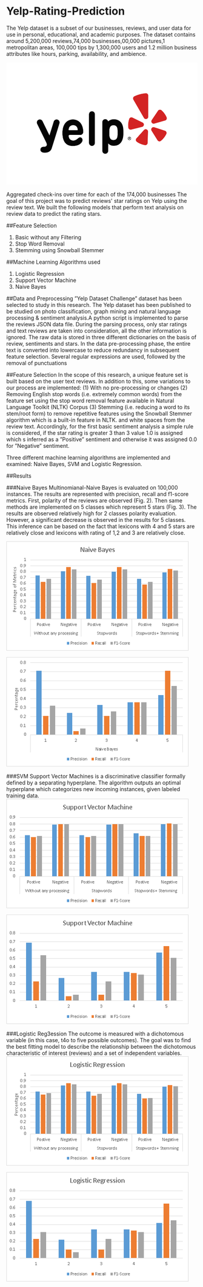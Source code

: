 # Yelp-Rating-Prediction
The Yelp dataset is a subset of our businesses, reviews, and user data for use in personal, educational, and academic purposes.
The dataset contains around 5,200,000 reviews,74,000 businesses,00,000 pictures,1 metropolitan areas, 100,000 tips by 1,300,000 users and 1.2 million business attributes like hours, parking, availability, and ambience.

![Yelp Logo](/image/yelp_logo.png)

Aggregated check-ins over time for each of the 174,000 businesses
The goal of this project was to predict reviews' star ratings on Yelp using the review text. We built the following models that perform text analysis on review data to predict the rating stars.

##Feature Selection
1. Basic without any Filtering
2. Stop Word Removal
3. Stemming using Snowball Stemmer

##Machine Learning Algorithms used
1. Logistic Regression
2. Support Vector Machine
3. Naive Bayes

##Data and Preprocessing
”Yelp Dataset Challenge” dataset has been selected to study in this research. The Yelp dataset has
been published to be studied on photo classification, graph mining and natural language processing &
sentiment analysis.A python script is implemented to parse the reviews JSON data file. During the parsing process, only star ratings
and text reviews are taken into consideration, all the other information is ignored. The raw data is stored
in three different dictionaries on the basis of review, sentiments and stars.
In the data pre-processing phase, the entire text is converted into lowercase to reduce redundancy in
subsequent feature selection. Several regular expressions are used, followed by the removal of punctuations

##Feature Selection 
In the scope of this research, a unique feature set is built based on the user text reviews. In addition to this, some variations to
our process are implemented: (1) With no pre-processing or changes (2) Removing English stop words
(i.e. extremely common words) from the feature set using the stop word removal feature available in
Natural Language Toolkit (NLTK) Corpus (3) Stemming (i.e. reducing a word to its stem/root form) to
remove repetitive features using the Snowball Stemmer algorithm which is a built-in feature in NLTK.
and white spaces from the review text.
Accordingly, for the first basic sentiment analysis a simple rule is considered, if the star rating is greater
3 than 3 value 1.0 is assigned which s inferred as a ”Positive” sentiment and otherwise it was assigned 0.0
for ”Negative” sentiment.

Three different machine learning algorithms are implemented and examined: Naive Bayes, SVM and
Logistic Regression.

##Results

###Naive Bayes
Multinomianal-Naive Bayes is evaluated on 100,000 instances. The results are represented with precision,
recall and f1-score metrics. First, polarity of the reviews are observed (Fig. 2). Then same methods
are implemented on 5 classes which represent 5 stars (Fig. 3). The results are observed relatively high
for 2 classes polarity evaluation. However, a significant decrease is observed in the results for 5 classes.
This inference can be based on the fact that lexicons with 4 and 5 stars are relatively close and lexicons
with rating of 1,2 and 3 are relatively close.

![Yelp Logo](/image/ta1.png)

![Yelp Logo](/image/ta2.png)

###SVM
Support Vector Machines is a discriminative classifier formally defined by a separating hyperplane. The
algorithm outputs an optimal hyperplane which categorizes new incoming instances, given labeled training
data.
![Yelp Logo](/image/ta5.png)

![Yelp Logo](/image/ta6.png)

###Logistic Reg3ession
The outcome is measured with a dichotomous variable (in
this case, t4o to five possible outcomes). The goal was to find the best fitting model to describe the relationship
between the dichotomous characteristic of interest (reviews) and a set of independent variables.
![Yelp Logo](/image/ta3.png)

![Yelp Logo](/image/ta4.png)

